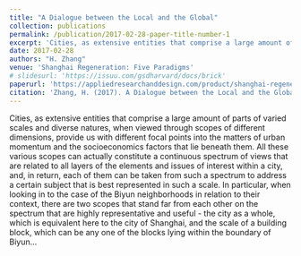 ```yaml
---
title: "A Dialogue between the Local and the Global"
collection: publications
permalink: /publication/2017-02-28-paper-title-number-1
excerpt: 'Cities, as extensive entities that comprise a large amount of parts of varied scales and diverse natures, when viewed through scopes of different dimensions, provide us with different focal points into the matters of urban momentum and the socioeconomics factors that lie beneath them. All these various scopes can actually constitute a continuous spectrum of views that are related to all layers of the elements and issues of interest within a city, and, in return, each of them can be taken from such a spectrum to address a certain subject that is best represented in such a scale. In particular, when looking in to the case of the Biyun neighborhoods in relation to their context, there are two scopes that stand far from each other on the spectrum that are highly representative and useful - the city as a whole, which is equivalent here to the city of Shanghai, and the scale of a building block, which can be any one of the blocks lying within the boundary of Biyun.'
date: 2017-02-28
authors: "H. Zhang"
venue: 'Shanghai Regeneration: Five Paradigms'
# slidesurl: 'https://issuu.com/gsdharvard/docs/brick'
paperurl: 'https://appliedresearchanddesign.com/product/shanghai-regeneration'
citation: 'Zhang, H. (2017). A Dialogue between the Local and the Global. In X. Li, D. Yang, X. Huang (Ed.), Shanghai Regeneration: Five Paradigms (pp. 132-145). Applied Research and Design Publishing. ISBN 978-1939621610.'
---
```


Cities, as extensive entities that comprise a large amount of parts of varied scales and diverse natures, when viewed through scopes of different dimensions, provide us with different focal points into the matters of urban momentum and the socioeconomics factors that lie beneath them. All these various scopes can actually constitute a continuous spectrum of views that are related to all layers of the elements and issues of interest within a city, and, in return, each of them can be taken from such a spectrum to address a certain subject that is best represented in such a scale. In particular, when looking in to the case of the Biyun neighborhoods in relation to their context, there are two scopes that stand far from each other on the spectrum that are highly representative and useful - the city as a whole, which is equivalent here to the city of Shanghai, and the scale of a building block, which can be any one of the blocks lying within the boundary of Biyun...